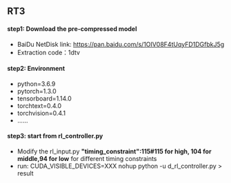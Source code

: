 ## RT3
#### step1: Download the pre-compressed model

 - BaiDu NetDisk link:  https://pan.baidu.com/s/1OIV08F4tUqyFD1DGfbkJ5g 
 - Extraction code：1dtv 

#### step2: Environment

 - python=3.6.9
 - pytorch=1.3.0
 - tensorboard=1.14.0
 - torchtext=0.4.0
 - torchvision=0.4.1
 - ......

#### step3: start from rl_controller.py

 -  Modify the rl_input.py   **"timing_constraint":115#115 for high, 104 for middle,94 for low** for different timing constraints
 - run: CUDA_VISIBLE_DEVICES=XXX nohup python -u d_rl_controller.py > result

 
